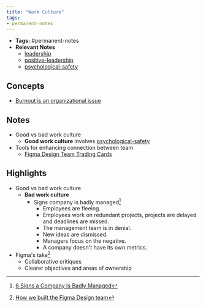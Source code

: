 ```yaml
---
title: "Work Culture"
tags:
- permanent-notes
---
```


- **Tags:** #permanent-notes 
- **Relevant Notes**
	- [leadership](moc/leadership.md)
	- [positive-leadership](notes/positive-leadership.md)
	- [psychological-safety](notes/psychological-safety.md)

## Concepts
- [Burnout is an organizational issue](notes/burnout-organizational-issue.md)

## Notes

- Good vs bad work culture
	- **Good work culture** involves [psychological-safety](notes/psychological-safety.md)
- Tools for enhancing connection between team
	- [Figma Design Team Trading Cards](https://www.figma.com/community/file/814575098768004426)

## Highlights
- Good vs bad work culture
	- **Bad work culture**
		- Signs company is badly managed[^2]
			- Employees are fleeing.
			- Employees work on redundant projects, projects are delayed and deadlines are missed.
			- The management team is in denial.
			- New ideas are dismissed.
			- Managers focus on the negative.
			- A company doesn't have its own metrics.
- Figma's take[^1]
	- Collaborative critiques
	- Clearer objectives and areas of ownership

[^1]: [How we built the Figma Design team](https://www.figma.com/blog/how-we-built-the-figma-design-team/)
[^2]: [6 Signs a Company Is Badly Managed](https://www.shrm.org/resourcesandtools/hr-topics/people-managers/pages/badly-managed-companies-.aspx)